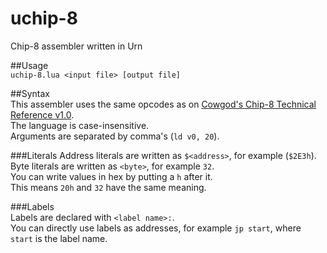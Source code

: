 # uchip-8  
Chip-8 assembler written in Urn  
  
##Usage  
`uchip-8.lua <input file> [output file]`  
  
##Syntax  
This assembler uses the same opcodes as on [Cowgod's Chip-8 Technical Reference v1.0](http://devernay.free.fr/hacks/chip8/C8TECH10.HTM).  
The language is case-insensitive.  
Arguments are separated by comma's (`ld v0, 20`).  
  
###Literals
Address literals are written as `$<address>`, for example (`$2E3h`).  
Byte literals are written as `<byte>`, for example `32`.  
You can write values in hex by putting a `h` after it.  
This means `20h` and `32` have the same meaning.  
  
###Labels  
Labels are declared with `<label name>:`.  
You can directly use labels as addresses, for example `jp start`, where `start` is the label name.  